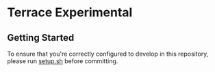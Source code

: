 # Terrace Experimental

## Getting Started

To ensure that you're correctly configured to develop in this repository,
please run [setup.sh](./setup.sh) before committing.
